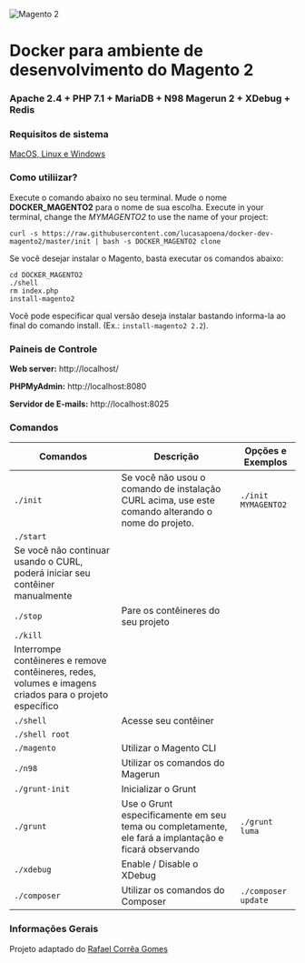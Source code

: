 ![Magento 2](https://cdn.rawgit.com/rafaelstz/magento2-snippets-visualstudio/master/images/icon.png)

#  Docker para ambiente de desenvolvimento do Magento 2

### Apache 2.4 + PHP 7.1 + MariaDB + N98 Magerun 2 + XDebug + Redis

### Requisitos de sistema

[MacOS, Linux e Windows](https://github.com/lucasapoena/docker-dev-magento2/wiki/requisitos)

### Como utiliizar?

Execute o comando abaixo no seu terminal. Mude o nome **DOCKER_MAGENTO2** para o nome de sua escolha.
Execute in your terminal, change the *MYMAGENTO2* to use the name of your project:

```
curl -s https://raw.githubusercontent.com/lucasapoena/docker-dev-magento2/master/init | bash -s DOCKER_MAGENTO2 clone
```

Se você desejar instalar o Magento, basta executar os comandos abaixo:

```
cd DOCKER_MAGENTO2
./shell
rm index.php
install-magento2
```

Você pode especificar qual versão deseja instalar bastando informa-la ao final do comando install. (Ex.: `install-magento2 2.2`).

### Paineis de Controle

**Web server:** http://localhost/

**PHPMyAdmin:** http://localhost:8080

**Servidor de E-mails:** http://localhost:8025

### Comandos

| Comandos  | Descrição  | Opções e Exemplos |
|---|---|---|
| `./init`  | Se você não usou o comando de instalação CURL acima, use este comando alterando o nome do projeto.  | `./init MYMAGENTO2` |
| `./start`  | 
Se você não continuar usando o CURL, poderá iniciar seu contêiner manualmente  | |
| `./stop`  | Pare os contêineres do seu projeto  | |
| `./kill`  | 
Interrompe contêineres e remove contêineres, redes, volumes e imagens criados para o projeto específico  | |
| `./shell`  | Acesse seu contêiner
  | `./shell root` | |
| `./magento`  | Utilizar o Magento CLI  | |
| `./n98`  | Utilizar os comandos do Magerun | |
| `./grunt-init`  | Inicializar o Grunt  | |
| `./grunt`  | Use o Grunt especificamente em seu tema ou completamente, ele fará a implantação e ficará observando  | `./grunt luma` |
| `./xdebug`  |  Enable / Disable o XDebug | |
| `./composer`  |  Utilizar os comandos do Composer | `./composer update` |

### Informações Gerais
Projeto adaptado do [Rafael Corrêa Gomes](https://github.com/rafaelstz/)


